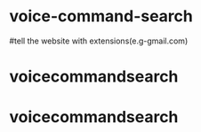 # voice-command-search
#tell the website with extensions(e.g-gmail.com)
# voicecommandsearch
# voicecommandsearch
